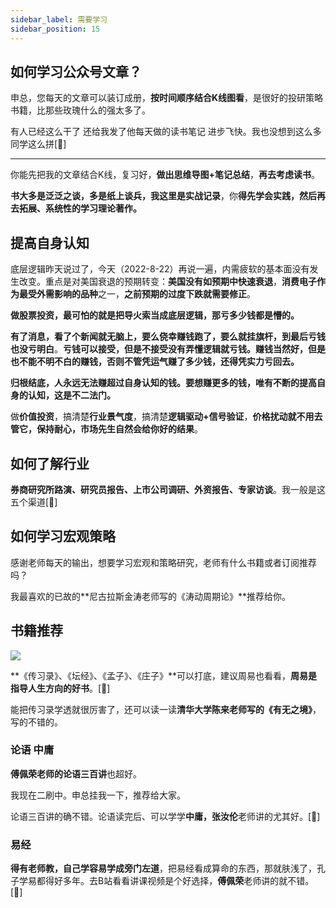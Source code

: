 ```yaml
---
sidebar_label: 需要学习
sidebar_position: 15
---
```



## 如何学习公众号文章？

申总，您每天的文章可以装订成册，**按时间顺序结合K线图看**，是很好的投研策略书籍，比那些玫瑰什么的强太多了。

有人已经这么干了 还给我发了他每天做的读书笔记 进步飞快。我也没想到这么多同学这么拼[🌹]

---

你能先把我的文章结合K线，复习好，**做出思维导图+笔记总结**，**再去考虑读书**。

**书大多是泛泛之谈，多是纸上谈兵，我这里是实战记录**，你**得先学会实践，然后再去拓展、系统性的学习理论著作。**

## 提高自身认知

底层逻辑昨天说过了，今天（2022-8-22）再说一遍，内需疲软的基本面没有发生改变。重点是对美国衰退的预期转变：**美国没有如预期中快速衰退**，**消费电子作为最受外需影响的品种**之一，**之前预期的过度下跌就需要修正**。

**做股票投资，最可怕的就是把导火索当成底层逻辑，那亏多少钱都是懵的。**

**有了消息，看了个新闻就无脑上，要么侥幸赚钱跑了，要么就挂旗杆，到最后亏钱也没亏明白**。**亏钱可以接受，但是不接受没有弄懂逻辑就亏钱。赚钱当然好，但是也不能不明不白的赚钱，否则不管凭运气赚了多少钱，还得凭实力亏回去。**

**归根结底，人永远无法赚超过自身认知的钱。要想赚更多的钱，唯有不断的提高自身的认知，这是不二法门。**

做**价值投资**，搞清楚**行业景气度**，搞清楚**逻辑驱动+信号验证**，**价格扰动就不用去管它，保持耐心，市场先生自然会给你好的结果**。

## 如何了解行业

**券商研究所路演、研究员报告、上市公司调研、外资报告、专家访谈**。我一般是这五个渠道[🌹]

## 如何学习宏观策略

感谢老师每天的输出，想要学习宏观和策略研究，老师有什么书籍或者订阅推荐吗？

我最喜欢的已故的**尼古拉斯金涛老师写的《涛动周期论》**推荐给你。

## 书籍推荐

![](https://img.arctee.cn/one/202211270203236.png)

**《传习录》、《坛经》、《孟子》、《庄子》**可以打底，建议周易也看看，**周易是指导人生方向的好书**。[🌹]

能把传习录学透就很厉害了，还可以读一读**清华大学陈来老师写的《有无之境》**，写的不错的。

### 论语 中庸

**傅佩荣老师的论语三百讲**也超好。

我现在二刷中。申总挂我一下，推荐给大家。

论语三百讲的确不错。论语读完后、可以学学**中庸，张汝伦**老师讲的尤其好。[🌹]

### 易经

**得有老师教，自己学容易学成旁门左道**，把易经看成算命的东西，那就肤浅了，孔子学易都得好多年。去B站看看讲课视频是个好选择，**傅佩荣**老师讲的就不错。[🌹]